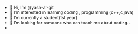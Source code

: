 - 👋 Hi, I’m @yash-at-git
- 👀 I’m interested in learning coding , programming (c++,c,java)
- 🌱 I’m currently a student(1st year)
- 💞️ I’m looking for someone who can teach me about coding..
- 

<!---
yash-at-git/yash-at-git is a ✨ special ✨ repository because its `README.md` (this file) appears on your GitHub profile.
You can click the Preview link to take a look at your changes.
--->
